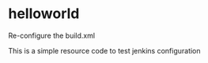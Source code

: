 helloworld
==========

Re-configure the build.xml 

This is a simple resource code to test jenkins configuration
